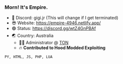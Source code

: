 ### Morn! It's Empire.
- 💬 Discord: gigi.jr (This will change if I get terminated)
- 😎 Website: https://empire-4946.netlify.app/
- 🟢 Status: https://discord.gg/wtZ4GnPBAf
- 🌏 Country: Australia
  - 🐱‍💻 Administrator @ [TON](https://discord.tonantzintla.org/)
  - 🔥 **Contributed to Hood Modded Exploiting**
 
`PY, HTML, JS, PHP, LUA`
